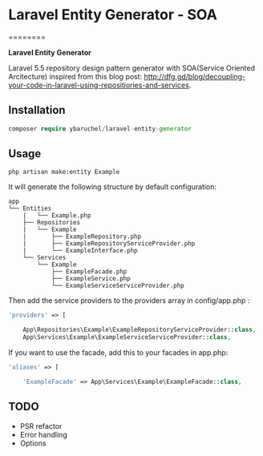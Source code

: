 # Laravel Entity Generator - SOA

========

**Laravel Entity Generator**

Laravel 5.5 repository design pattern generator with SOA(Service Oriented Arcitecture) inspired from this blog post: http://dfg.gd/blog/decoupling-your-code-in-laravel-using-repositiories-and-services.

## Installation

```php
composer require ybaruchel/laravel-entity-generator
```

## Usage
```
php artisan make:entity Example
```

It will generate the following structure by default configuration:

```
app
└── Entities
    |   └── Example.php
    ├── Repositories
    |   └── Example
    |       ├── ExampleRepository.php
    |       ├── ExampleRepositoryServiceProvider.php
    |       └── ExampleInterface.php
    └── Services
        └── Example
            ├── ExampleFacade.php
            ├── ExampleService.php
            └── ExampleServiceServiceProvider.php
```

Then add the service providers to the providers array in config/app.php :

```php
'providers' => [

    App\Repositories\Example\ExampleRepositoryServiceProvider::class,
    App\Services\Example\ExampleServiceServiceProvider::class,
```

If you want to use the facade, add this to your facades in app.php:

```php
'aliases' => [

    'ExampleFacade' => App\Services\Example\ExampleFacade::class,

```

## TODO
- PSR refactor
- Error handling
- Options
